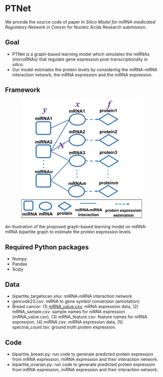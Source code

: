 # PTNet
We provide the source code of paper *In Silico Model for miRNA-medicated Regulatory Network in Cancer* for Nucleic Acids Research submission.

## Goal
 - PTNet is a graph-based learning model which simulates the miRNAs (microRNAs) that regulate gene expression post-transcriptionally *in silico*.
 - Our model estimates the protein levels by considering the miRNA-mRNA interaction network, the mRNA expression and the miRNA expression.

## Framework
<p align="center">
  <img src="PTNet.png" width="400">
  <figcaption>An illustration of the proposed graph-based learning model on miRNA-mRNA bipartite graph to estimate the protein expression levels.</figcaption>
</p>

## Required Python packages
 - Numpy
 - Pandas
 - Scipy

## Data
 - bipartite_targetscan.xlsx: miRNA-mRNA interaction network
 - gencode23.csv: mRNA to gene symbol conversion (annotation)
 - Breast cancer: (1) [mRNA_value.csv]: mRNA expression data, (2) mRNA_sample.csv: sample names for mRNA expression (mRNA_value.csv), (3) mRNA_feature.csv: feature names for mRNA expression, (4) miRNA.csv: miRNA expression data, (5) spectral_count.tsv: ground truth protein expression.

## Code
 - bipartite_breast.py: run code to generate predicted protein expression from mRNA expression, miRNA expression and their interaction network.
 - bipartite_ovarian.py: run code to generate predicted protein expression from mRNA expression, miRNA expression and their interaction network.

[mRNA_value.csv]: <https://drive.google.com/file/d/1Ez5A7Znbrms4O2MJHr0h_02aiCaIY4Cg/view?usp=sharing>
